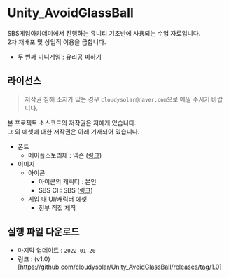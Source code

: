 # Unity_AvoidGlassBall
SBS게임아카데미에서 진행하는 유니티 기초반에 사용되는 수업 자료입니다.  
2차 재배포 및 상업적 이용을 금합니다.

- 두 번째 미니게임 : 유리공 피하기

## 라이선스 ##
> 저작권 침해 소지가 있는 경우 `cloudysolar@naver.com`으로 메일 주시기 바랍니다.

본 프로젝트 소스코드의 저작권은 저에게 있습니다.  
그 외 에셋에 대한 저작권은 아래 기재되어 있습니다.

- 폰트
  - 메이플스토리체 : 넥슨 ([링크](https://maplestory.nexon.com/Media/Font))
- 이미지
  - 아이콘
    - 아이콘의 캐릭터 : 본인
    - SBS CI : SBS ([링크](https://programs.sbs.co.kr/special/sbspr/basicinfo/70918))
  - 게임 내 UI/캐릭터 에셋
    - 전부 직접 제작

## 실행 파일 다운로드 ##
- 마지막 업데이트 : `2022-01-20`
- 링크 : (v1.0)[https://github.com/cloudysolar/Unity_AvoidGlassBall/releases/tag/1.0]
